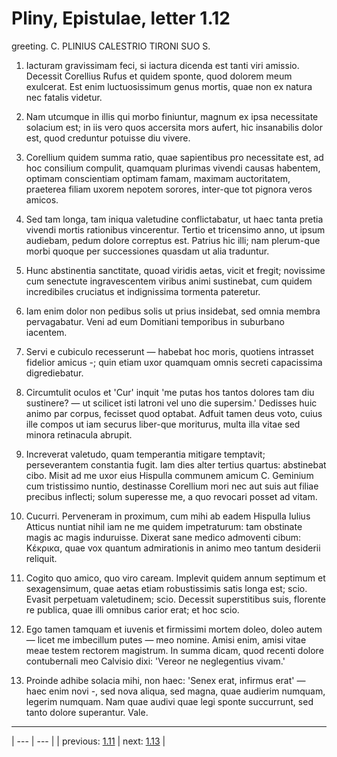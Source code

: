 # Pliny, Epistulae, letter 1.12

greeting. C. PLINIUS CALESTRIO TIRONI SUO S.



1. Iacturam gravissimam feci, si iactura dicenda est tanti viri amissio. Decessit Corellius Rufus et quidem sponte, quod dolorem meum exulcerat. Est enim luctuosissimum genus mortis, quae non ex natura nec fatalis videtur.



2. Nam utcumque in illis qui morbo finiuntur, magnum ex ipsa necessitate solacium est; in iis vero quos accersita mors aufert, hic insanabilis dolor est, quod creduntur potuisse diu vivere.



3. Corellium quidem summa ratio, quae sapientibus pro necessitate est, ad hoc consilium compulit, quamquam plurimas vivendi causas habentem, optimam conscientiam optimam famam, maximam auctoritatem, praeterea filiam uxorem nepotem sorores, inter-que tot pignora veros amicos.



4. Sed tam longa, tam iniqua valetudine conflictabatur, ut haec tanta pretia vivendi mortis rationibus vincerentur. Tertio et tricensimo anno, ut ipsum audiebam, pedum dolore correptus est. Patrius hic illi; nam plerum-que morbi quoque per successiones quasdam ut alia traduntur.



5. Hunc abstinentia sanctitate, quoad viridis aetas, vicit et fregit; novissime cum senectute ingravescentem viribus animi sustinebat, cum quidem incredibiles cruciatus et indignissima tormenta pateretur.



6. Iam enim dolor non pedibus solis ut prius insidebat, sed omnia membra pervagabatur. Veni ad eum Domitiani temporibus in suburbano iacentem.



7. Servi e cubiculo recesserunt — habebat hoc moris, quotiens intrasset fidelior amicus -; quin etiam uxor quamquam omnis secreti capacissima digrediebatur.



8. Circumtulit oculos et 'Cur' inquit 'me putas hos tantos dolores tam diu sustinere? — ut scilicet isti latroni vel uno die supersim.' Dedisses huic animo par corpus, fecisset quod optabat. Adfuit tamen deus voto, cuius ille compos ut iam securus liber-que moriturus, multa illa vitae sed minora retinacula abrupit.



9. Increverat valetudo, quam temperantia mitigare temptavit; perseverantem constantia fugit. Iam dies alter tertius quartus: abstinebat cibo. Misit ad me uxor eius Hispulla communem amicum C. Geminium cum tristissimo nuntio, destinasse Corellium mori nec aut suis aut filiae precibus inflecti; solum superesse me, a quo revocari posset ad vitam.



10. Cucurri. Perveneram in proximum, cum mihi ab eadem Hispulla Iulius Atticus nuntiat nihil iam ne me quidem impetraturum: tam obstinate magis ac magis induruisse. Dixerat sane medico admoventi cibum: Κέκρικα, quae vox quantum admirationis in animo meo tantum desiderii reliquit.



11. Cogito quo amico, quo viro caream. Implevit quidem annum septimum et sexagensimum, quae aetas etiam robustissimis satis longa est; scio. Evasit perpetuam valetudinem; scio. Decessit superstitibus suis, florente re publica, quae illi omnibus carior erat; et hoc scio.



12. Ego tamen tamquam et iuvenis et firmissimi mortem doleo, doleo autem — licet me imbecillum putes — meo nomine. Amisi enim, amisi vitae meae testem rectorem magistrum. In summa dicam, quod recenti dolore contubernali meo Calvisio dixi: 'Vereor ne neglegentius vivam.'



13. Proinde adhibe solacia mihi, non haec: 'Senex erat, infirmus erat' — haec enim novi -, sed nova aliqua, sed magna, quae audierim numquam, legerim numquam. Nam quae audivi quae legi sponte succurrunt, sed tanto dolore superantur. Vale.



---

| --- | --- |
| previous: [1.11](../1.11/) | next: [1.13](../1.13/) |